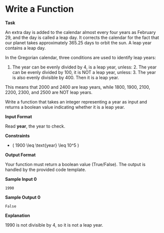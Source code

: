 # Write a Function

**Task**

An extra day is added to the calendar almost every four years as February 29, and the day is called a leap day. It corrects the calendar for the fact that our planet takes approximately 365.25 days to orbit the sun. A leap year contains a leap day.

In the Gregorian calendar, three conditions are used to identify leap years:
1. The year can be evenly divided by 4, is a leap year, unless:
   2. The year can be evenly divided by 100, it is NOT a leap year, unless:
      3. The year is also evenly divisible by 400. Then it is a leap year.

This means that 2000 and 2400 are leap years, while 1800, 1900, 2100, 2200, 2300, and 2500 are NOT leap years.

Write a function that takes an integer representing a year as input and returns a boolean value indicating whether it is a leap year.

**Input Format**

Read **year**, the year to check.

**Constraints**

- \( 1900 \leq \text{year} \leq 10^5 \)

**Output Format**

Your function must return a boolean value (True/False). The output is handled by the provided code template.

**Sample Input 0**
```
1990
```

**Sample Output 0**
```
False
```

**Explanation**

1990 is not divisible by 4, so it is not a leap year.

